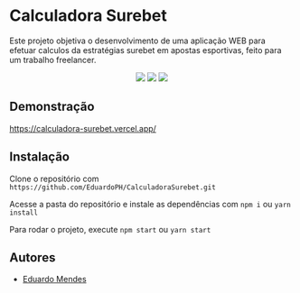 # Calculadora Surebet

Este projeto objetiva o desenvolvimento de uma aplicação WEB para efetuar calculos da estratégias surebet em apostas esportivas, feito para um trabalho freelancer.

<p align="center">
  <a href="#"><img src="https://img.shields.io/badge/JavaScript-%23F7DF1E.svg?style=for-the-badge&logo=javascript&logoColor=black"></a>
  <a href="#"><img src="https://img.shields.io/badge/React-%2361DAFB.svg?style=for-the-badge&logo=react&logoColor=white"></a>
  <a href="#"><img src="https://img.shields.io/badge/Sass-%23CC6699.svg?style=for-the-badge&logo=sass&logoColor=white"></a>
</p>


## Demonstração

https://calculadora-surebet.vercel.app/

## Instalação

Clone o repositório com ```https://github.com/EduardoPH/CalculadoraSurebet.git```

Acesse a pasta do repositório e instale as dependências com ```npm i``` ou ```yarn install```

Para rodar o projeto, execute ```npm start``` ou ```yarn start```

## Autores

- [Eduardo Mendes](https://www.github.com/EduardoPH)
